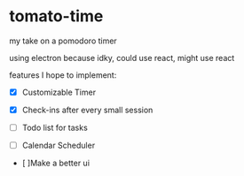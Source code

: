 # tomato-time
my take on a pomodoro timer

using electron because idky, could use react, might use react

features I hope to implement:

- [x] Customizable Timer

- [x] Check-ins after every small session

- [ ] Todo list for tasks

- [ ] Calendar Scheduler

- [ ]Make a better ui